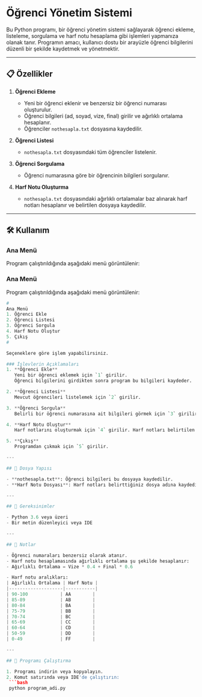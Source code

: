 # Öğrenci Yönetim Sistemi

Bu Python programı, bir öğrenci yönetim sistemi sağlayarak öğrenci ekleme, listeleme, sorgulama ve harf notu hesaplama gibi işlemleri yapmanıza olanak tanır. Programın amacı, kullanıcı dostu bir arayüzle öğrenci bilgilerini düzenli bir şekilde kaydetmek ve yönetmektir.

---

## 📋 Özellikler

1. **Öğrenci Ekleme**  
   - Yeni bir öğrenci eklenir ve benzersiz bir öğrenci numarası oluşturulur.  
   - Öğrenci bilgileri (ad, soyad, vize, final) girilir ve ağırlıklı ortalama hesaplanır.
   - Öğrenciler `nothesapla.txt` dosyasına kaydedilir.

2. **Öğrenci Listesi**  
   - `nothesapla.txt` dosyasındaki tüm öğrenciler listelenir.

3. **Öğrenci Sorgulama**  
   - Öğrenci numarasına göre bir öğrencinin bilgileri sorgulanır.

4. **Harf Notu Oluşturma**  
   - `nothesapla.txt` dosyasındaki ağırlıklı ortalamalar baz alınarak harf notları hesaplanır ve belirtilen dosyaya kaydedilir.

---

## 🛠️ Kullanım

### Ana Menü
Program çalıştırıldığında aşağıdaki menü görüntülenir:

### Ana Menü
Program çalıştırıldığında aşağıdaki menü görüntülenir:

```python
#
Ana Menü
1. Öğrenci Ekle
2. Öğrenci Listesi
3. Öğrenci Sorgula
4. Harf Notu Oluştur
5. Çıkış
#

Seçeneklere göre işlem yapabilirsiniz.

### İşlevlerin Açıklamaları
1. **Öğrenci Ekle**  
   Yeni bir öğrenci eklemek için `1` girilir.  
   Öğrenci bilgilerini girdikten sonra program bu bilgileri kaydeder.

2. **Öğrenci Listesi**  
   Mevcut öğrencileri listelemek için `2` girilir.

3. **Öğrenci Sorgula**  
   Belirli bir öğrenci numarasına ait bilgileri görmek için `3` girilir.

4. **Harf Notu Oluştur**  
   Harf notlarını oluşturmak için `4` girilir. Harf notları belirtilen dosyaya kaydedilir.

5. **Çıkış**  
   Programdan çıkmak için `5` girilir.

---

## 📂 Dosya Yapısı

- **nothesapla.txt**: Öğrenci bilgileri bu dosyaya kaydedilir.
- **Harf Notu Dosyası**: Harf notları belirttiğiniz dosya adına kaydedilir.

---

## 🔧 Gereksinimler

- Python 3.6 veya üzeri
- Bir metin düzenleyici veya IDE

---

## 📝 Notlar

- Öğrenci numaraları benzersiz olarak atanır.
- Harf notu hesaplamasında ağırlıklı ortalama şu şekilde hesaplanır:
- Ağırlıklı Ortalama = Vize * 0.4 + Final * 0.6

- Harf notu aralıkları:
| Ağırlıklı Ortalama | Harf Notu |
|--------------------|-----------|
| 90-100            | AA        |
| 85-89             | AB        |
| 80-84             | BA        |
| 75-79             | BB        |
| 70-74             | BC        |
| 65-69             | CC        |
| 60-64             | CD        |
| 50-59             | DD        |
| 0-49              | FF        |

---

## 🚀 Programı Çalıştırma

1. Programı indirin veya kopyalayın.
2. Komut satırında veya IDE'de çalıştırın:
 ```bash
 python program_adi.py

